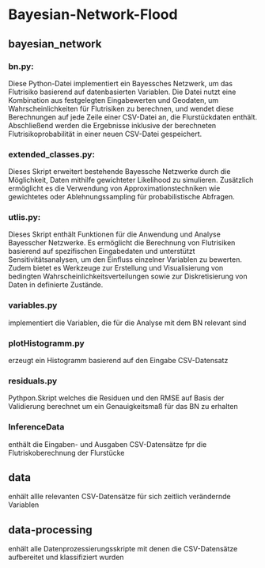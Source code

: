 # Bayesian-Network-Flood


## bayesian_network

### bn.py:

Diese Python-Datei implementiert ein Bayessches Netzwerk,
um das Flutrisiko basierend auf datenbasierten Variablen. Die Datei nutzt eine Kombination aus 
festgelegten Eingabewerten und Geodaten, um Wahrscheinlichkeiten
für Flutrisiken zu berechnen, und wendet diese Berechnungen auf
jede Zeile einer CSV-Datei an, die Flurstückdaten enthält.
Abschließend werden die Ergebnisse inklusive der berechneten 
Flutrisikoprobabilität in einer neuen CSV-Datei gespeichert.



### extended_classes.py:
Dieses Skript erweitert bestehende Bayessche Netzwerke durch die Möglichkeit, Daten mithilfe gewichteter Likelihood zu simulieren. Zusätzlich ermöglicht es die Verwendung von Approximationstechniken wie gewichtetes oder Ablehnungssampling für probabilistische Abfragen. 



### utlis.py:

Dieses Skript enthält Funktionen für die Anwendung und Analyse Bayesscher Netzwerke. Es ermöglicht die Berechnung von Flutrisiken basierend auf spezifischen Eingabedaten und unterstützt Sensitivitätsanalysen, um den Einfluss einzelner Variablen zu bewerten. Zudem bietet es Werkzeuge zur Erstellung und Visualisierung von bedingten Wahrscheinlichkeitsverteilungen sowie zur Diskretisierung von Daten in definierte Zustände.


### variables.py

implementiert die Variablen, die für die Analyse mit dem BN relevant sind


### plotHistogramm.py

erzeugt ein Histogramm basierend auf den Eingabe CSV-Datensatz 

### residuals.py

Pythpon.Skript welches die Residuen und den RMSE auf Basis der Validierung berechnet um ein Genauigkeitsmaß für das BN zu erhalten
### InferenceData

enthält die Eingaben- und Ausgaben CSV-Datensätze fpr die Flutriskoberechnung der Flurstücke
## data

enhält allle relevanten  CSV-Datensätze für sich zeitlich verändernde Variablen

## data-processing

enhält alle Datenprozessierungsskripte mit denen die  CSV-Datensätze aufbereitet und klassifiziert wurden
